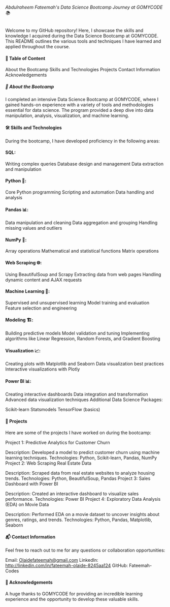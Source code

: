 

###### Abdulraheem Fateemah's Data Science Bootcamp Journey at GOMYCODE 📚
Welcome to my GitHub repository! Here, I showcase the skills and knowledge I acquired during the Data Science Bootcamp at GOMYCODE. This README outlines the various tools and techniques I have learned and applied throughout the course.

#### 📌 Table of Content
About the Bootcamp
Skills and Technologies
Projects
Contact Information
Acknowledgements

##### 📝 About the Bootcamp
I completed an intensive Data Science Bootcamp at GOMYCODE, where I gained hands-on experience with a variety of tools and methodologies essential for data science. The program provided a deep dive into data manipulation, analysis, visualization, and machine learning.

#### 🛠 Skills and Technologies
During the bootcamp, I have developed proficiency in the following areas:

#### SQL:

Writing complex queries
Database design and management
Data extraction and manipulation

#### Python 🐍:

Core Python programming
Scripting and automation
Data handling and analysis

#### Pandas 📊:

Data manipulation and cleaning
Data aggregation and grouping
Handling missing values and outliers

#### NumPy 🔢:

Array operations
Mathematical and statistical functions
Matrix operations

#### Web Scraping 🌐:

Using BeautifulSoup and Scrapy
Extracting data from web pages
Handling dynamic content and AJAX requests

#### Machine Learning 🤖:

Supervised and unsupervised learning
Model training and evaluation
Feature selection and engineering

#### Modeling 🏗️:

Building predictive models
Model validation and tuning
Implementing algorithms like Linear Regression, Random Forests, and Gradient Boosting

#### Visualization 📈:

Creating plots with Matplotlib and Seaborn
Data visualization best practices
Interactive visualizations with Plotly

#### Power BI 📊:

Creating interactive dashboards
Data integration and transformation
Advanced data visualization techniques
Additional Data Science Packages:

Scikit-learn
Statsmodels
TensorFlow (basics)

#### 📂 Projects
Here are some of the projects I have worked on during the bootcamp:

Project 1: Predictive Analytics for Customer Churn

Description: Developed a model to predict customer churn using machine learning techniques.
Technologies: Python, Scikit-learn, Pandas, NumPy
Project 2: Web Scraping Real Estate Data

Description: Scraped data from real estate websites to analyze housing trends.
Technologies: Python, BeautifulSoup, Pandas
Project 3: Sales Dashboard with Power BI

Description: Created an interactive dashboard to visualize sales performance.
Technologies: Power BI
Project 4: Exploratory Data Analysis (EDA) on Movie Data

Description: Performed EDA on a movie dataset to uncover insights about genres, ratings, and trends.
Technologies: Python, Pandas, Matplotlib, Seaborn

#### 📬 Contact Information
Feel free to reach out to me for any questions or collaboration opportunities:

Email: Olaidefateemah@gmail.com
LinkedIn: http://linkedin.com/in/fateemah-olaide-8245aa124
GitHub: Fateemah-Codes

#### 🎉 Acknowledgements
A huge thanks to GOMYCODE for providing an incredible learning experience and the opportunity to develop these valuable skills.
